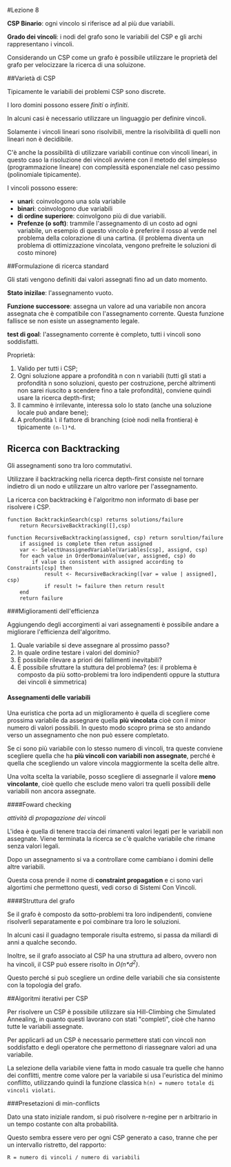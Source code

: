 #Lezione 8

**CSP Binario**: ogni vincolo si riferisce ad al più due variabili.

**Grado dei vincoli**: i nodi del grafo sono le variabili del CSP e gli archi rappresentano i vincoli.

Considerando un CSP come un grafo è possibile utilizzare le proprietà del grafo per velocizzare la ricerca di una soluizone.

##Varietà di CSP

Tipicamente le variabili dei problemi CSP sono discrete.

I loro domini possono essere *finiti* o *infiniti*.

In alcuni casi è necessario utilizzare un linguaggio per definire vincoli.

Solamente i vincoli lineari sono risolvibili, mentre la risolvibilità di quelli non lineari non è decidibile.

C'è anche la possibilità di utilizzare variabili continue con vincoli lineari, in questo caso la risoluzione dei vincoli avviene con il metodo del simplesso (programmazione lineare) con complessità esponenziale nel caso pessimo (polinomiale tipicamente).

I vincoli possono essere:

- **unari**: coinvologono una sola variabile
- **binari**: coinvologono due variabili
- **di ordine superiore**: coinvolgono più di due variabili.
- **Prefenze (o soft)**: trammile l'assegnamento di un costo ad ogni variabile, un esempio di questo vincolo è preferire il rosso al verde nel problema della colorazione di una cartina. (il problema diventa un problema di ottimizzazione vincolata, vengono prefreite le soluzioni di costo minore)

##Formulazione di ricerca standard

Gli stati vengono definiti dai valori assegnati fino ad un dato momento.

**Stato inizilae**: l'assegnamento vuoto.

**Funzione successore**: assegna un valore ad una variabile non ancora assegnata che è compatibile con l'assegnamento corrente. Questa funzione fallisce se non esiste un assegnamento legale.

**test di goal**: l'assegnamento corrente è completo, tutti i vincoli sono soddisfatti.

Proprietà:

1. Valido per tutti i CSP;
2. Ogni soluzione appare a profondità n con n variabili (tutti gli stati a profondità n sono soluzioni, questo per costruzione, perché altrimenti non sarei riuscito a scendere fino a tale profondità), conviene quindi usare la ricerca depth-first;
3. Il cammino è irrilevante, interessa solo lo stato (anche una soluzione locale può andare bene);
4. A profondità `l` il fattore di branching (cioè nodi nella frontiera) è tipicamente `(n-l)*d`.

## Ricerca con Backtracking

Gli assegnamenti sono tra loro commutativi.

Utilizzare il backtracking nella ricerca depth-first consiste nel tornare indietro di un nodo e utilizzare un altro varlore per l'assegnamento.

La ricerca con backtracking è l'algoritmo non informato di base per risolvere i CSP.

```
function BacktrackinSearch(csp) returns solutions/failure
	return RecursiveBacktracking([],csp)

function RecursiveBacktracking(assigned, csp) return sorultion/failure
	if assigned is complete then retun assigned
	var <- SelectUnassignedVariable(Variables[csp], assignd, csp)
	for each value in OrderDomainValue(var, assigned, csp) do
		if value is consistent with assigned according to Constraints[csp] then
			result <- RecursiveBackracking([var = value | assigned], csp)
			if result != failure then return result
	end
	return failure
```

###Miglioramenti dell'efficienza

Aggiungendo degli accorgimenti ai vari assegnamenti è possibile andare a migliorare l'efficienza dell'algoritmo.

1. Quale variabile si deve assegnare al prossimo passo?
2. In quale ordine testare i valori del dominio?
3. È possibile rilevare a priori dei fallimenti inevitabili?
4. È possibile sfruttare la stuttura del problema? (es: il problema è composto da più sotto-problemi tra loro indipendenti oppure la stuttura dei vincoli è simmetrica)

#### Assegnamenti delle variabili

Una euristica che porta ad un miglioramento è quella di scegliere come prossima variabile da assegnare quella **più vincolata** cioè con il minor numero di valori possibili. In questo modo scopro prima se sto andando verso un assegnamento che non può essere completato.

Se ci sono più variabile con lo stesso numero di vincoli, tra queste conviene scegliere quella che ha **più vincoli con variabili non assegnate**, perché è quella che scegliendo un valore vincola maggiormente la scelta delle altre.

Una volta scelta la variabile, posso scegliere di assegnarle il valore **meno vincolante**, cioè quello che esclude meno valori tra quelli possibili delle variabili non ancora assegnate.

####Foward checking

*attività di propagazione dei vincoli*

L'idea è quella di tenere traccia dei rimanenti valori legati per le variabili non assegnate. Viene terminata la ricerca se c'è qualche variabile che rimane senza valori legali.

Dopo un assegnamento si va a controllare come cambiano i domini delle altre variabili.

Questa cosa prende il nome di **constraint propagation** e ci sono vari algortimi che permettono questi, vedi corso di Sistemi Con Vincoli.

####Struttura del grafo

Se il grafo è composto da sotto-problemi tra loro indipendenti, conviene risolverli separatamente e poi combinare tra loro le soluzioni.

In alcuni casi il guadagno temporale risulta estremo, si passa da miliardi di anni a qualche secondo.

Inoltre, se il grafo associato al CSP ha una struttura ad albero, ovvero non ha vincoli, il CSP può essere risolto in *O(n\*d<sup>2</sup>)*.

Questo perché si può scegliere un ordine delle variabili che sia consistente con la topologia del grafo.

##Algoritmi iterativi per CSP

Per risolvere un CSP è possibile utilizzare sia Hill-Climbing che Simulated Annealing, in quanto questi lavorano con stati "completi", cioè che hanno tutte le variabili assegnate.

Per applicarli ad un CSP è necessario permettere stati con vincoli non soddisfatto e degli operatore che permettono di riassegnare valori ad una variabile.

La selezione della variabile viene fatta in modo casuale tra quelle che hanno dei conflitti, mentre come valore per la variabile si usa l'euristica del minimo conflitto, utilizzando quindi la funzione classica `h(n) = numero totale di vincoli violati`.

###Presetazioni di min-conflicts

Dato una stato iniziale random, si può risolvere n-regine per n arbitrario in un tempo costante con alta probabilità.

Questo sembra essere vero per ogni CSP generato a caso, tranne che per un intervallo ristretto, del rapporto:

```
R = numero di vincoli / numero di variabili
```
























